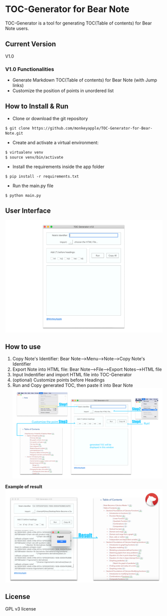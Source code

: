 # TOC-Generator for Bear Note
TOC-Generator is a tool for generating TOC(Table of contents) for Bear Note users.

## Current Version
V1.0

### V1.0 Functionalities
* Generate Markdown TOC(Table of contents) for Bear Note (with Jump links)
* Customize the position of points in unordered list 
  

## How to Install & Run

* Clone or download the git repository
```
$ git clone https://github.com/monkeyapple/TOC-Generator-for-Bear-Note.git
```
* Create and activate a virtual environment:
```
$ virtualenv venv
$ source venv/bin/activate
```
* Install the requirements inside the app folder
```
$ pip install -r requirements.txt
```
* Run the main.py file
```
$ python main.py
```

## User Interface
![Screenshot](/images/Image08.png)

## How to use
1. Copy Note's Identifier: Bear Note-->Menu-->Note-->Copy Note's Identifier
2. Export Note into HTML file: Bear Note-->File-->Export Notes-->HTML file
3. Input Indentifier and import HTML file into TOC-Generator
4. (optional) Customize points before Headings
5. Run and Copy generated TOC, then paste it into Bear Note
![Screenshot](/images/Image04.png)

**Example of result**
![Screenshot](/images/Image03.png)


## License
GPL v3 license
